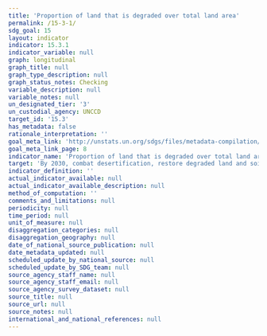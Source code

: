 ```yaml
---
title: 'Proportion of land that is degraded over total land area'
permalink: /15-3-1/
sdg_goal: 15
layout: indicator
indicator: 15.3.1
indicator_variable: null
graph: longitudinal
graph_title: null
graph_type_description: null
graph_status_notes: Checking
variable_description: null
variable_notes: null
un_designated_tier: '3'
un_custodial_agency: UNCCD
target_id: '15.3'
has_metadata: false
rationale_interpretation: ''
goal_meta_link: 'http://unstats.un.org/sdgs/files/metadata-compilation/Metadata-Goal-15.pdf'
goal_meta_link_page: 8
indicator_name: 'Proportion of land that is degraded over total land area'
target: 'By 2030, combat desertification, restore degraded land and soil, including land affected by desertification, drought and floods, and strive to achieve a land degradation-neutral world.'
indicator_definition: ''
actual_indicator_available: null
actual_indicator_available_description: null
method_of_computation: ''
comments_and_limitations: null
periodicity: null
time_period: null
unit_of_measure: null
disaggregation_categories: null
disaggregation_geography: null
date_of_national_source_publication: null
date_metadata_updated: null
scheduled_update_by_national_source: null
scheduled_update_by_SDG_team: null
source_agency_staff_name: null
source_agency_staff_email: null
source_agency_survey_dataset: null
source_title: null
source_url: null
source_notes: null
international_and_national_references: null
---
```

